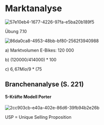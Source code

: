 # Marktanalyse

![57e10eb4-1677-4226-97fa-e5ba20b189f5](file:///C:/Users/bsulj/Pictures/Typedown/57e10eb4-1677-4226-97fa-e5ba20b189f5.png)

Übung 7.10

![86da0ca8-4953-48bb-bf80-2562f3940988](file:///C:/Users/bsulj/Pictures/Typedown/86da0ca8-4953-48bb-bf80-2562f3940988.png)

a) Marktvolumen E-Bikes: 120 000 

b) $(12 0000/414 000) *100% = 29%$ 

c) $6,67 Mio/9*(75%) = 555 833$





## Branchenanalyse (S. 221)

#### 5-Kräfte Modell Porter

![2cc903cb-e40a-402e-86d6-39fb94b2e26b](file:///C:/Users/bsulj/Pictures/Typedown/2cc903cb-e40a-402e-86d6-39fb94b2e26b.png)

USP = Unique Selling Proposition


